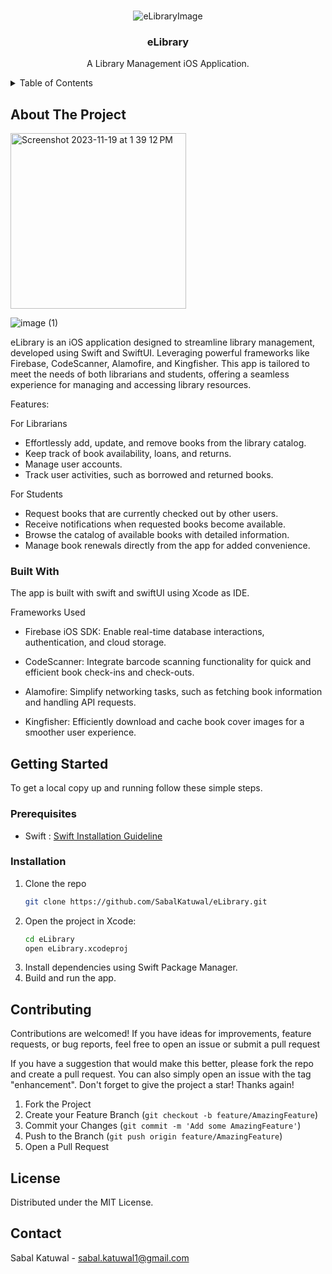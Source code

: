 

<!-- PROJECT LOGO -->
<br />
<div align="center">
  
  ![eLibraryImage](https://github.com/SabalKatuwal/eLibrary/assets/84259235/ce9501e1-c927-46ba-8212-a0664a4c7169)


  <h3 align="center">eLibrary</h3>

  <p align="center">
    A Library Management iOS Application.
    <br />
   
  </p>
</div>



<!-- TABLE OF CONTENTS -->
<details>
  <summary>Table of Contents</summary>
  <ol>
    <li>
      <a href="#about-the-project">About The Project</a>
      <ul>
        <li><a href="#built-with">Built With</a></li>
      </ul>
    </li>
    <li>
      <a href="#getting-started">Getting Started</a>
      <ul>
        <li><a href="#prerequisites">Prerequisites</a></li>
        <li><a href="#installation">Installation</a></li>
      </ul>
    </li>
    <li><a href="#contributing">Contributing</a></li>
    <li><a href="#license">License</a></li>
    <li><a href="#contact">Contact</a></li>

  </ol>
</details>



<!-- ABOUT THE PROJECT -->
## About The Project

<img width="281" alt="Screenshot 2023-11-19 at 1 39 12 PM" src="https://github.com/SabalKatuwal/eLibrary/assets/84259235/0807c2e6-1632-479c-a58f-f8037195acf1">

![image (1)](https://github.com/SabalKatuwal/eLibrary/assets/84259235/f304c318-7957-4376-9a41-2a268b88c515)

eLibrary is an iOS application designed to streamline library management, developed using Swift and SwiftUI. Leveraging powerful frameworks like Firebase, CodeScanner, Alamofire, and Kingfisher. This app is tailored to meet the needs of both librarians and students, offering a seamless experience for managing and accessing library resources.

Features:

For Librarians
* Effortlessly add, update, and remove books from the library catalog.
* Keep track of book availability, loans, and returns.
* Manage user accounts.
* Track user activities, such as borrowed and returned books.

For Students
* Request books that are currently checked out by other users.
* Receive notifications when requested books become available.
* Browse the catalog of available books with detailed information.
* Manage book renewals directly from the app for added convenience.


### Built With

The app is built with swift and swiftUI using Xcode as IDE.


Frameworks Used

* Firebase iOS SDK:
Enable real-time database interactions, authentication, and cloud storage.

* CodeScanner:
Integrate barcode scanning functionality for quick and efficient book check-ins and check-outs.

* Alamofire:
Simplify networking tasks, such as fetching book information and handling API requests.

* Kingfisher:
Efficiently download and cache book cover images for a smoother user experience.



<!-- GETTING STARTED -->
## Getting Started

To get a local copy up and running follow these simple steps.

### Prerequisites

* Swift :
  <a href="https://www.swift.org/install/macos/">Swift Installation Guideline</a>
  

### Installation

1. Clone the repo
   ```sh
   git clone https://github.com/SabalKatuwal/eLibrary.git
   ```
2. Open the project in Xcode:
   ```sh
   cd eLibrary
   open eLibrary.xcodeproj
   ```
3. Install dependencies using Swift Package Manager.
4. Build and run the app.
  


<!-- CONTRIBUTING -->
## Contributing

Contributions are welcomed! If you have ideas for improvements, feature requests, or bug reports, feel free to open an issue or submit a pull request

If you have a suggestion that would make this better, please fork the repo and create a pull request. You can also simply open an issue with the tag "enhancement".
Don't forget to give the project a star! Thanks again!

1. Fork the Project
2. Create your Feature Branch (`git checkout -b feature/AmazingFeature`)
3. Commit your Changes (`git commit -m 'Add some AmazingFeature'`)
4. Push to the Branch (`git push origin feature/AmazingFeature`)
5. Open a Pull Request



<!-- LICENSE -->
## License

Distributed under the MIT License. 


<!-- CONTACT -->
## Contact

Sabal Katuwal - sabal.katuwal1@gmail.com
